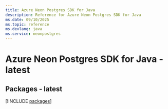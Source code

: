 ```yaml
---
title: Azure Neon Postgres SDK for Java
description: Reference for Azure Neon Postgres SDK for Java
ms.date: 09/10/2025
ms.topic: reference
ms.devlang: java
ms.service: neonpostgres
---
```

# Azure Neon Postgres SDK for Java - latest
## Packages - latest
[!INCLUDE [packages](neon-postgres-index.md)]